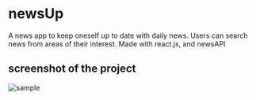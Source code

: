 # newsUp
A news app to keep oneself up to date with daily news. Users can search news from areas of their interest. Made with react.js, and newsAPI 
## screenshot of the project
![sample](https://user-images.githubusercontent.com/98750072/218323644-5d615f09-4dad-434c-8cc6-51e2b0e5848e.jpg)
